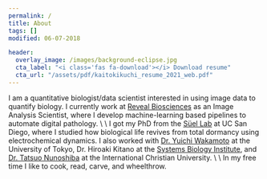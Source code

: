 ```yaml
---
permalink: /
title: About
tags: []
modified: 06-07-2018

header:
  overlay_image: /images/background-eclipse.jpg
  cta_label: "<i class='fas fa-download'></i> Download resume"
  cta_url: "/assets/pdf/kaitokikuchi_resume_2021_web.pdf"
---
```


I am a quantitative biologist/data scientist interested in using image data to quantify biology. I currently work at [Reveal Biosciences](https://www.revealbio.com/) as an Image Analysis Scientist, where I develop machine-learning based pipelines to automate digital pathology. 
\\
\\
I got my PhD from the [Süel Lab](http://labs.biology.ucsd.edu/suel/) at UC San Diego, where I studied how biological life revives from total dormancy using electrochemical dynamics. I also worked with [Dr. Yuichi Wakamoto](http://park.itc.u-tokyo.ac.jp/wakamoto-lab/index_e.html) at the University of Tokyo, Dr. Hiroaki Kitano at the [Systems Biology Institute](http://sbi.jp/aboutSBI.htm), and  [Dr. Tatsuo Nunoshiba](https://researchers.icu.ac.jp/icuhp/KgApp?kyoinId=ymkmgiyeggy&Language=2) at the International Christian University.
\\
\\
In my free time I like to cook, read, carve, and wheelthrow.
